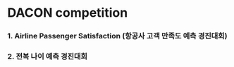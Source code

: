 # DACON competition
### 1. Airline Passenger Satisfaction (항공사 고객 만족도 예측 경진대회)
### 2. 전복 나이 예측 경진대회
